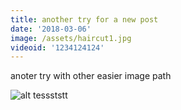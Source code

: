```yaml
---
title: another try for a new post
date: '2018-03-06'
image: /assets/haircut1.jpg
videoid: '1234124124'
---
```

anoter try with other easier image path

![alt tessststt](/assets/1433261900-feathered-mullet.jpg)
